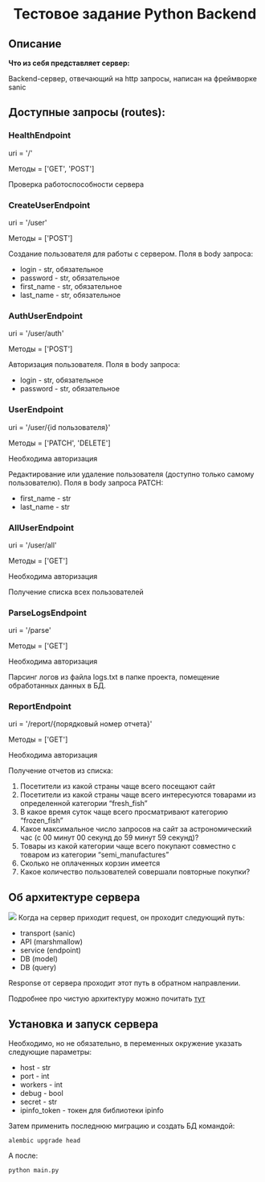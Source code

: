 <h1 align="center">Тестовое задание Python Backend</h1>

## Описание

**Что из себя представляет сервер:**

Backend-сервер, отвечающий на http запросы, написан на фреймворке sanic
## Доступные запросы (routes):

<h3>HealthEndpoint</h3>
uri = '/' 

Методы = ['GET', 'POST']

Проверка работоспособности сервера

<h3>CreateUserEndpoint</h3>
uri = '/user' 

Методы = ['POST']

Создание пользователя для работы с сервером. Поля в body запроса:

<ul>
<li>login - str, обязательное</li>
<li>password - str, обязательное</li>
<li>first_name - str, обязательное</li>
<li>last_name - str, обязательное</li>
</ul>

<h3>AuthUserEndpoint</h3>
uri = '/user/auth' 

Методы = ['POST']

Авторизация пользователя. Поля в body запроса:

<ul>
<li>login - str, обязательное</li>
<li>password - str, обязательное</li>
</ul>

<h3>UserEndpoint</h3>
uri = '/user/{id пользователя}' 

Методы = ['PATCH', 'DELETE']

Необходима авторизация

Редактирование или удаление пользователя (доступно только самому пользователю). Поля в body запроса PATCH:

<ul>
<li>first_name - str</li>
<li>last_name - str</li>
</ul>

<h3>AllUserEndpoint</h3>
uri = '/user/all' 

Методы = ['GET']

Необходима авторизация

Получение списка всех пользователей

<h3>ParseLogsEndpoint</h3>

uri = '/parse' 

Методы = ['GET']

Необходима авторизация

Парсинг логов из файла logs.txt в папке проекта, помещение обработанных данных в БД.

<h3>ReportEndpoint</h3>
uri = '/report/{порядковый номер отчета}' 

Методы = ['GET']

Необходима авторизация

Получение отчетов из списка:
<ol>
<li>Посетители из какой страны чаще всего посещают сайт</li>
<li>Посетители из какой страны чаще всего интересуются товарами из определенной категории “fresh_fish”</li>
<li>В какое время суток чаще всего просматривают категорию “frozen_fish”
</li>
<li>Какое максимальное число запросов на сайт за астрономический час (c 00 минут 00 секунд до 59 минут 59 секунд)?
</li>
<li>Товары из какой категории чаще всего покупают совместно с товаром из категории “semi_manufactures”
</li>
<li>Сколько не оплаченных корзин имеется
</li>
<li>Какое количество пользователей совершали повторные покупки?
</li>
</ol>

## Об архитектуре сервера
<img src="https://habrastorage.org/r/w1560/files/23a/0de/4d9/23a0de4d93d747c89f1e216077c2d604.jpg">
Когда на сервер приходит request, он проходит следующий путь:
<ul>
<li>transport (sanic)</li>
<li>API (marshmallow)</li>
<li>service (endpoint)</li>
<li>DB (model)</li>
<li>DB (query)</li>
</ul>

Response от сервера проходит этот путь в обратном направлении.

Подробнее про чистую архитектуру можно почитать [тут](https://habr.com/ru/post/269589/)

## Установка и запуск сервера

Необходимо, но не обязательно, в переменных окружение указать следующие параметры:
<ul>
<li>host - str</li>
<li>port - int</li>
<li>workers - int</li>
<li>debug - bool</li>
<li>secret - str</li>
<li>ipinfo_token - токен для библиотеки ipinfo</li>
</ul>

Затем применить последнюю миграцию и создать БД командой:
```
alembic upgrade head
```
А после:
```
python main.py
```
